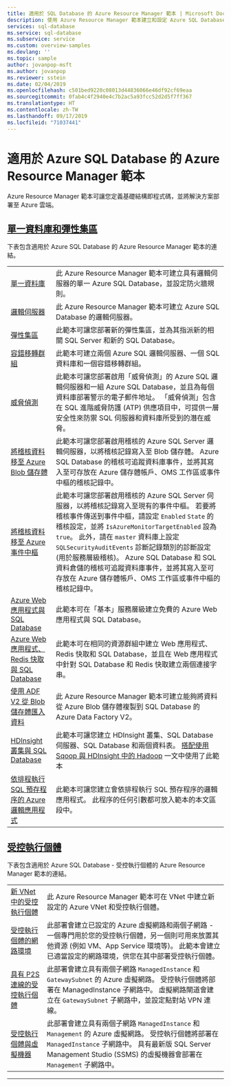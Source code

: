 ```yaml
---
title: 適用於 SQL Database 的 Azure Resource Manager 範本 | Microsoft Docs
description: 使用 Azure Resource Manager 範本建立和設定 Azure SQL Database。
services: sql-database
ms.service: sql-database
ms.subservice: service
ms.custom: overview-samples
ms.devlang: ''
ms.topic: sample
author: jovanpop-msft
ms.author: jovanpop
ms.reviewer: sstein
ms.date: 02/04/2019
ms.openlocfilehash: c501bed9220c08013d44836066e46df92cf69eaa
ms.sourcegitcommit: 0fab4c4f2940e4c7b2ac5a93fcc52d2d5f7ff367
ms.translationtype: HT
ms.contentlocale: zh-TW
ms.lasthandoff: 09/17/2019
ms.locfileid: "71037441"
---
```

# <a name="azure-resource-manager-templates-for-azure-sql-database"></a>適用於 Azure SQL Database 的 Azure Resource Manager 範本

Azure Resource Manager 範本可讓您定義基礎結構即程式碼，並將解決方案部署至 Azure 雲端。

## <a name="single-database--elastic-pooltabsingle-database"></a>[單一資料庫和彈性集區](#tab/single-database)

下表包含適用於 Azure SQL Database 的 Azure Resource Manager 範本的連結。

| |  |
|---|---|
| [單一資料庫](https://github.com/Azure/azure-quickstart-templates/tree/master/201-sql-database-transparent-encryption-create) | 此 Azure Resource Manager 範本可建立具有邏輯伺服器的單一 Azure SQL Database，並設定防火牆規則。 |
| [邏輯伺服器](https://github.com/Azure/azure-quickstart-templates/tree/master/101-sql-logical-server) | 此 Azure Resource Manager 範本可建立 Azure SQL Database 的邏輯伺服器。 |
| [彈性集區](https://github.com/Azure/azure-quickstart-templates/tree/master/101-sql-elastic-pool-create) | 此範本可讓您部署新的彈性集區，並為其指派新的相關 SQL Server 和新的 SQL Database。 |
| [容錯移轉群組](https://github.com/Azure/azure-quickstart-templates/tree/master/101-sql-with-failover-group) | 此範本可建立兩個 Azure SQL 邏輯伺服器、一個 SQL 資料庫和一個容錯移轉群組。|
| [威脅偵測](https://github.com/Azure/azure-quickstart-templates/tree/master/201-sql-threat-detection-db-policy-multiple-databases) | 此範本可讓您部署啟用「威脅偵測」的 Azure SQL 邏輯伺服器和一組 Azure SQL Database，並且為每個資料庫部署警示的電子郵件地址。 「威脅偵測」包含在 SQL 進階威脅防護 (ATP) 供應項目中，可提供一層安全性來防禦 SQL 伺服器和資料庫所受到的潛在威脅。|
| [將稽核資料移至 Azure Blob 儲存體](https://github.com/Azure/azure-quickstart-templates/tree/master/201-sql-auditing-server-policy-to-blob-storage) | 此範本可讓您部署啟用稽核的 Azure SQL Server 邏輯伺服器，以將稽核記錄寫入至 Blob 儲存體。 Azure SQL Database 的稽核可追蹤資料庫事件，並將其寫入至可存放在 Azure 儲存體帳戶、OMS 工作區或事件中樞的稽核記錄中。|
| [將稽核資料移至 Azure 事件中樞](https://github.com/Azure/azure-quickstart-templates/tree/master/201-sql-auditing-server-policy-to-eventhub) | 此範本可讓您部署啟用稽核的 Azure SQL Server 伺服器，以將稽核記錄寫入至現有的事件中樞。 若要將稽核事件傳送到事件中樞，請設定 `Enabled` `State` 的稽核設定，並將 `IsAzureMonitorTargetEnabled` 設為 `true`。 此外，請在 `master` 資料庫上設定 `SQLSecurityAuditEvents` 診斷記錄類別的診斷設定 (用於服務層級稽核)。 Azure SQL Database 和 SQL 資料倉儲的稽核可追蹤資料庫事件，並將其寫入至可存放在 Azure 儲存體帳戶、OMS 工作區或事件中樞的稽核記錄中。|
| [Azure Web 應用程式與 SQL Database](https://github.com/Azure/azure-quickstart-templates/tree/master/201-web-app-sql-database) | 此範本可在「基本」服務層級建立免費的 Azure Web 應用程式與 SQL Database。|
| [Azure Web 應用程式、Redis 快取與 SQL Database](https://github.com/Azure/azure-quickstart-templates/tree/master/201-web-app-redis-cache-sql-database) | 此範本可在相同的資源群組中建立 Web 應用程式、Redis 快取和 SQL Database，並且在 Web 應用程式中針對 SQL Database 和 Redis 快取建立兩個連接字串。|
| [使用 ADF V2 從 Blob 儲存體匯入資料](https://github.com/Azure/azure-quickstart-templates/tree/master/101-data-factory-v2-blob-to-sql-copy) | 此 Azure Resource Manager 範本可建立能夠將資料從 Azure Blob 儲存體複製到 SQL Database 的 Azure Data Factory V2。|
| [HDInsight 叢集與 SQL Database](https://github.com/Azure/azure-quickstart-templates/tree/master/101-hdinsight-linux-with-sql-database) | 此範本可讓您建立 HDInsight 叢集、SQL Database 伺服器、SQL Database 和兩個資料表。 [搭配使用 Sqoop 與 HDInsight 中的 Hadoop](https://docs.microsoft.com/azure/hdinsight/hadoop/hdinsight-use-sqoop) 一文中使用了此範本 |
| [依排程執行 SQL 預存程序的 Azure 邏輯應用程式](https://github.com/Azure/azure-quickstart-templates/tree/master/101-logic-app-sql-proc) | 此範本可讓您建立會依排程執行 SQL 預存程序的邏輯應用程式。 此程序的任何引數都可放入範本的本文區段中。|

## <a name="managed-instancetabmanaged-instance"></a>[受控執行個體](#tab/managed-instance)

下表包含適用於 Azure SQL Database - 受控執行個體的 Azure Resource Manager 範本的連結。

| |  |
|---|---|
| [新 VNet 中的受控執行個體](https://github.com/Azure/azure-quickstart-templates/tree/master/101-sqlmi-new-vnet) | 此 Azure Resource Manager 範本可在 VNet 中建立新設定的 Azure VNet 和受控執行個體。 |
| [受控執行個體的網路環境](https://github.com/Azure/azure-quickstart-templates/tree/master/101-sql-managed-instance-azure-environment) | 此部署會建立已設定的 Azure 虛擬網路和兩個子網路 - 一個專門用於您的受控執行個體，另一個則可用來放置其他資源 (例如 VM、App Service 環境等)。 此範本會建立已適當設定的網路環境，供您在其中部署受控執行個體。 |
| [具有 P2S 連線的受控執行個體](https://github.com/Azure/azure-quickstart-templates/tree/master/201-sqlmi-new-vnet-w-point-to-site-vpn) | 此部署會建立具有兩個子網路 `ManagedInstance` 和 `GatewaySubnet` 的 Azure 虛擬網路。 受控執行個體將部署在 ManagedInstance 子網路中。 虛擬網路閘道會建立在 `GatewaySubnet` 子網路中，並設定點對站 VPN 連線。 |
| [受控執行個體與虛擬機器](https://github.com/Azure/azure-quickstart-templates/tree/master/201-sqlmi-new-vnet-w-jumpbox) | 此部署會建立具有兩個子網路 `ManagedInstance` 和 `Management` 的 Azure 虛擬網路。 受控執行個體將部署在 `ManagedInstance` 子網路中。 具有最新版 SQL Server Management Studio (SSMS) 的虛擬機器會部署在 `Management` 子網路中。 |

---
